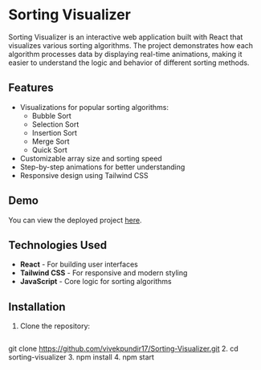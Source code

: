 # Sorting Visualizer

Sorting Visualizer is an interactive web application built with React that visualizes various sorting algorithms. The project demonstrates how each algorithm processes data by displaying real-time animations, making it easier to understand the logic and behavior of different sorting methods.

## Features

- Visualizations for popular sorting algorithms:
  - Bubble Sort
  - Selection Sort
  - Insertion Sort
  - Merge Sort
  - Quick Sort
- Customizable array size and sorting speed
- Step-by-step animations for better understanding
- Responsive design using Tailwind CSS

## Demo

You can view the deployed project [here](https://sortbyak.netlify.app/).

## Technologies Used

- **React** - For building user interfaces
- **Tailwind CSS** - For responsive and modern styling
- **JavaScript** - Core logic for sorting algorithms

## Installation
1. Clone the repository:
   ```bash
  git clone https://github.com/vivekpundir17/Sorting-Visualizer.git
2. cd sorting-visualizer
3. npm install
4. npm start
